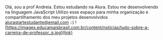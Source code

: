Olá, sou a prof Andreia.
Estou estudando na Alura.
Estou me desenvolvendo na linguagem JavaScript
Utilizo esse espaço para minha organização e compartilhamento dos meu projetos desenvolvidos
alurastartestudante@email.com ::) 
![https://images.educamaisbrasil.com.br/content/noticias/tudo-sobre-a-carreira-de-professor_g.jpg](link)




